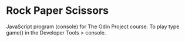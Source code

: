 # Rock Paper Scissors
JavaScript program (console) for The Odin Project course. To play type game() in the Developer Tools > console.